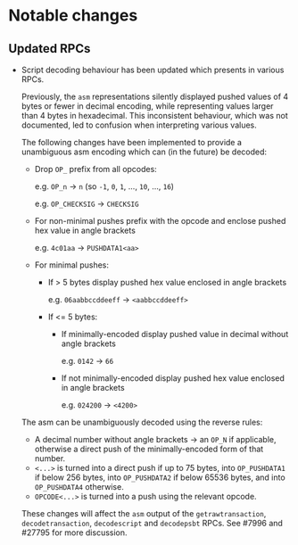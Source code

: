 # Notable changes

## Updated RPCs

- Script decoding behaviour has been updated which presents in various RPCs.

  Previously, the `asm` representations silently displayed pushed values of 4 bytes or fewer in decimal encoding, while representing values larger than 4 bytes in hexadecimal.
  This inconsistent behaviour, which was not documented, led to confusion when interpreting various values.

  The following changes have been implemented to provide a unambiguous asm encoding which can (in the future) be decoded:

  - Drop `OP_` prefix from all opcodes:

      e.g. `OP_n` -> `n` (so `-1`, `0`, `1`, ..., `10`, ..., `16`)

      e.g. `OP_CHECKSIG` -> `CHECKSIG`

  - For non-minimal pushes prefix with the opcode and enclose pushed hex value in angle brackets

      e.g. `4c01aa` -> `PUSHDATA1<aa>`

  - For minimal pushes:

    - If > 5 bytes display pushed hex value enclosed in angle brackets

      e.g. `06aabbccddeeff` -> `<aabbccddeeff>`

    - If \<= 5 bytes:

      - If minimally-encoded display pushed value in decimal without angle brackets

        e.g. `0142` -> `66`

      - If not minimally-encoded display pushed hex value enclosed in angle brackets

        e.g. `024200` -> `<4200>`

  The asm can be unambiguously decoded using the reverse rules:

  - A decimal number without angle brackets -> an `OP_N` if applicable, otherwise a direct push of the minimally-encoded form of that number.
  - `<...>` is turned into a direct push if up to 75 bytes, into `OP_PUSHDATA1` if below 256 bytes, into `OP_PUSHDATA2` if below 65536 bytes, and into `OP_PUSHDATA4` otherwise.
  - `OPCODE<...>` is turned into a push using the relevant opcode.

  These changes will affect the `asm` output of the `getrawtransaction`, `decodetransaction`, `decodescript` and `decodepsbt` RPCs.
  See #7996 and #27795 for more discussion.

